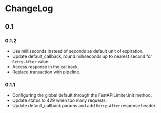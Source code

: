 # ChangeLog

## 0.1

### 0.1.2

- Use milliseconds instead of seconds as default unit of expiration.
- Update default_callback, round milliseconds up to nearest second for `Retry-After` value.
- Access response in the callback.
- Replace transaction with pipeline.

### 0.1.1

- Configuring the global default through the FastAPILimiter.init method.
- Update status to 429 when too many requests.
- Update default_callback params and add `Retry-After` response header.
